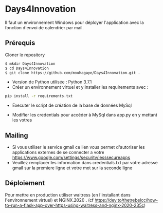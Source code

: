 # Days4Innovation

Il faut un environnement Windows pour déployer l'application avec la fonction d'envoi de calendrier par mail.

## Prérequis
Cloner le repository

```sh
$ mkdir Days4Innovation
$ cd Days4Innovation
$ git clone https://github.com/mouhagaye/Days4Innovation.git .
```

- Version de Python utilisée : Python 3.7.1
- Créer un environnement virtuel et y installer les requirements avec :
```sh
pip install -r requirements.txt
```
- Executer le script de création de la base de données MySql

- Modifier les credentials pour accéder à MySql dans app.py en y mettant les votres

## Mailing
- Si vous utiliser le service gmail ce lien vous permet d'autoriser les applications externes de se
connecter a votre https://www.google.com/settings/security/lesssecureapps
- Veuillez remplacer les information dans credentials.txt par votre adresse gmail sur la premiere ligne et votre
mot sur la seconde ligne


## Déploiement

Pour mettre en production utiliser waitress (en l'installant dans l'environnement virtuel) et NGINX.2020 . (cf https://dev.to/thetrebelcc/how-to-run-a-flask-app-over-https-using-waitress-and-nginx-2020-235c)